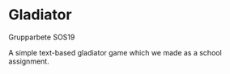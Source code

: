 # Gladiator
Grupparbete SOS19

A simple text-based gladiator game which we made as a school assignment. 
